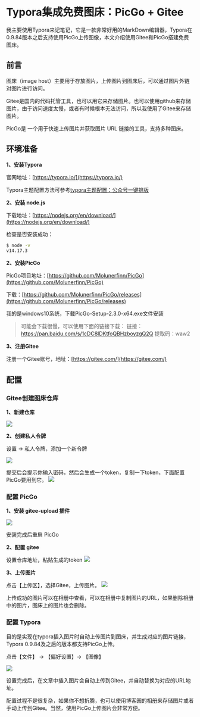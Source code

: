 # Typora集成免费图床：PicGo + Gitee
我主要使用Typora来记笔记，它是一款非常好用的MarkDown编辑器，Typora在0.9.84版本之后支持使用PicGo上传图像，本文介绍使用Gitee和PicGo搭建免费图床。
<!--more-->

## 前言
图床（image host）主要用于存放图片，上传图片到图床后，可以通过图片外链对图片进行访问。

Gitee是国内的代码托管工具，也可以用它来存储图片。也可以使用github来存储图片，由于访问速度太慢，或者有时候根本无法访问，所以我使用了Gitee来存储图片。

PicGo是 一个用于快速上传图片并获取图片 URL 链接的工具，支持多种图床。

## 环境准备
**1、安装Typora**

官网地址：[https://typora.io/](https://typora.io/)

Typora主题配置方法可参考[typora主题配置：公众号一键排版](https://blog.csdn.net/u010698107/article/details/117059599)

**2、安装 node.js**

下载地址：[https://nodejs.org/en/download/](https://nodejs.org/en/download/)

检查是否安装成功：
```bash
$ node -v
v14.17.3
```

**2、安装PicGo**

PicGo项目地址：[https://github.com/Molunerfinn/PicGo](https://github.com/Molunerfinn/PicGo)

下载：[https://github.com/Molunerfinn/PicGo/releases](https://github.com/Molunerfinn/PicGo/releases)

我的是windows10系统，下载PicGo-Setup-2.3.0-x64.exe文件安装

> 可能会下载很慢，可以使用下面的链接下载：
> 链接：https://pan.baidu.com/s/1cDC8lDKtfoQBHzboyzgQ2Q 
> 提取码：waw2 

**3、注册Gitee**

注册一个Gitee账号，地址：[https://gitee.com/](https://gitee.com/)

## 配置
### Gitee创建图床仓库

**1、新建仓库**

![](typora-picture-host-setting-with-picgo-and-gitee/gitee-image-host.png)

**2、创建私人令牌**

设置 -> 私人令牌，添加一个新令牌

![](typora-picture-host-setting-with-picgo-and-gitee/gitee-personal-access-token.png)

提交后会提示你输入密码，然后会生成一个token，复制一下token，下面配置PicGo要用到它。
![](typora-picture-host-setting-with-picgo-and-gitee/gitee-personal-access-token2.png)

### 配置 PicGo

**1、安装 gitee-upload 插件**

![](typora-picture-host-setting-with-picgo-and-gitee/picgo-gitee-plugin.png)

安装完成后重启 PicGo

**2、配置 gitee**

设置仓库地址，粘贴生成的token
![](typora-picture-host-setting-with-picgo-and-gitee/picgo-gitee-configure.png)

**3、上传图片**

点击【上传区】，选择Gitee，上传图片。
![](typora-picture-host-setting-with-picgo-and-gitee/picgo-gitee-img-upload.png)

上传成功的图片可以在相册中查看，可以在相册中复制图片的URL，如果删除相册中的图片，图床上的图片也会删除。

### 配置 Typora
目的是实现在typora插入图片时自动上传图片到图床，并生成对应的图片链接，Typora 0.9.84及之后的版本都支持PicGo上传。

点击【文件】 -> 【偏好设置】-> 【图像】

![](typora-picture-host-setting-with-picgo-and-gitee/typora-picgo-configure.png)

设置完成后，在文章中插入图片会自动上传到Gitee，并自动替换为对应的URL地址。

配置过程不是很复杂，如果你不想折腾，也可以使用博客园的相册来存储图片或者手动上传到Gitee。当然，使用PicGo上传图片会非常方便。







